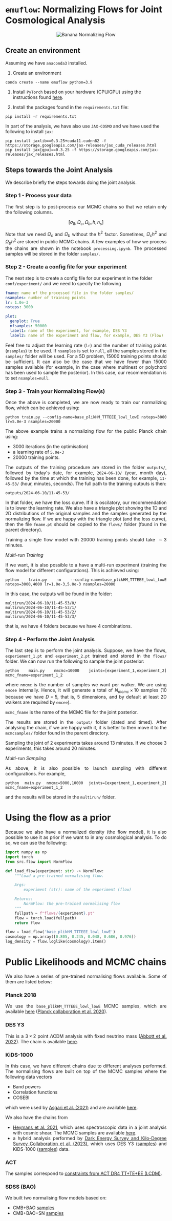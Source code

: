 # `emuflow`: Normalizing Flows for Joint Cosmological Analysis

<div style="text-align: center;">
    <img src="plots/banana.gif" alt="Banana Normalizing Flow">
</div>

## Create an environment
Assuming we have `anaconda3` installed.


1) Create an environment

```
conda create --name emuflow python=3.9
```

1) Install `PyTorch` based on your hardware (CPU/GPU) using the instructions found <a href="https://pytorch.org/get-started/locally">here</a>.

3) Install the packages found in the `requirements.txt` file:

```
pip install -r requirements.txt
```

In part of the analysis, we have also use `JAX-COSMO` and we have used the following to install `jax`:

```
pip install jaxlib==0.3.25+cuda11.cudnn82 -f https://storage.googleapis.com/jax-releases/jax_cuda_releases.html
pip install jax[gpu]==0.3.25 -f https://storage.googleapis.com/jax-releases/jax_releases.html
```

## Steps towards the Joint Analysis
We describe briefly the steps towards doing the joint analysis.

### Step 1 - Process your data

<div align="justify">

The first step is to post-process our MCMC chains so that we retain only the following columns.

$$
\left[\sigma_{8},\,\Omega_{c},\,\Omega_{b},\,h,\,n_{s}\right]
$$

Note that we need $\Omega_{c}$ and $\Omega_{b}$ without the $h^{2}$ factor. Sometimes, $\Omega_{c}h^{2}$ and $\Omega_{b}h^{2}$ are stored in public MCMC chains. A few examples of how we process the chains are shown in the notebook `processing.ipynb`. The processed samples will be stored in the folder `samples/`.

</div>

### Step 2 - Create a config file for your experiment

The next step is to create a config file for our experiment in the folder `conf/experiment/` and we need to specify the following


```yaml
fname: name of the processed file in the folder samples/
nsamples: number of training points
lr: 1.0e-3
nsteps: 3000

plot:
  genplot: True
  nfsamples: 50000
  label1: name of the experiment, for example, DES Y3
  label2: name of the experiment and flow, for example, DES Y3 (Flow)
```

<div align="justify">

Feel free to adjust the learning rate (`lr`) and the number of training points (`nsamples`) to be used. If `nsamples` is set to `null`, all the samples stored in the `samples/` folder will be used. For a 5D problem, 15000 training points should be sufficient. It can also be the case that we have fewer than 15000 samples available (for example, in the case where multinest or polychord has been used to sample the posterior). In this case, our recommendation is to set `nsamples=null`.
</div>

### Step 3 - Train your Normalizing Flow(s)

<div align="justify">
Once the above is completed, we are now ready to train our normalizing flow, which can be achieved using:

```
python train.py --config-name=base_plikHM_TTTEEE_lowl_lowE nsteps=3000 lr=5.0e-3 nsamples=20000
```

The above example trains a normalizing flow for the public Planck chain using:
- 3000 iterations (in the optimisation)
- a learning rate of `5.0e-3`
- 20000 training points.

The outputs of the training procedure are stored in the folder `outputs/`, followed by today's date, for example, `2024-06-10/` (year, month day), followed by the time at which the training has been done, for example, `11-45-53/` (hour, minutes, seconds). The full path to the training outputs is then:


```
outputs/2024-06-10/11-45-53/
```

In that folder, we have the loss curve. If it is oscilatory, our recommendation is to lower the learning rate. We also have a triangle plot showing the 1D and 2D distributions of the original samples and the samples generated by the normalizing flow. If we are happy with the triangle plot (and the loss curve), then the file `fname.pt` should be copied to the `flows/` folder (found in the parent directory).

Training a single flow model with 20000 training points should take $\sim 3$ minutes.

*Multi-run Training*

If we want, it is also possible to a have a multi-run experiment (training the flow model for different configurations). This is achieved using:

```
python train.py -m --config-name=base_plikHM_TTTEEE_lowl_lowE nsteps=3000,4000 lr=1.0e-3,5.0e-3 nsamples=20000
```

In this case, the outputs will be found in the folder:

```
multirun/2024-06-10/11-45-53/0/
multirun/2024-06-10/11-45-53/1/
multirun/2024-06-10/11-45-53/2/
multirun/2024-06-10/11-45-53/3/
```

that is, we have 4 folders because we have 4 combinations.

</div>

### Step 4 - Perform the Joint Analysis

<div align="justify">

The last step is to perform the joint analysis. Suppose, we have the flows, `experiement_1.pt` and `experiment_2.pt` trained and stored in the `flows/` folder. We can now run the following to sample the joint posterior:

```
python main.py nmcmc=10000 joints=[experiment_1,experiment_2] mcmc_fname=experiment_1_2
```

where `nmcmc` is the number of samples we want per walker. We are using `emcee` internally. Hence, it will generate a total of $N_{mcmc}\times 10$ samples (10 because we have $D=5$, that is, 5 dimensions, and by default at least 2D walkers are required by `emcee`).

`mcmc_fname` is the name of the MCMC file for the joint posterior.

The results are stored in the `output/` folder (dated and timed). After analysing the chain, if we are happy with it, it is better to then move it to the `mcmcsamples/` folder found in the parent directory.

Sampling the joint of 2 experiments takes around 13 minutes. If we choose 3 experiments, this takes around 20 minutes.

*Multi-run Sampling*

As above, it is also possible to launch sampling with different configurations. For example,

```
python main.py nmcmc=5000,10000 joints=[experiment_1,experiment_2] mcmc_fname=experiment_1_2
```

and the results will be stored in the `multirun/` folder.

</div>

# Using the flow as a prior

<div align="justify">

Because we also have a normalized density (the flow model), it is also possible to use it as prior if we want to in any cosmological analysis. To do so, we can use the following:

```python
import numpy as np
import torch
from src.flow import NormFlow

def load_flow(experiment: str) -> NormFlow:
    """Load a pre-trained normalising flow.

    Args:
        experiment (str): name of the experiment (flow)

    Returns:
        NormFlow: the pre-trained normalising flow
    """
    fullpath = f"flows/{experiment}.pt"
    flow = torch.load(fullpath)
    return flow

flow = load_flow('base_plikHM_TTTEEE_lowl_lowE')
cosmology = np.array([0.805, 0.245, 0.048, 0.686, 0.976])
log_density = flow.loglike(cosmology).item()
```
</div>

# Public Likelihoods and MCMC chains

<div align="justify">
We also have a series of pre-trained normalising flows available. Some of them are listed below:

### Planck 2018
We use the `base_plikHM_TTTEEE_lowl_lowE` MCMC samples, which are available [here](https://pla.esac.esa.int/pla/aio/product-action?COSMOLOGY.FILE_ID=COM_CosmoParams_base-plikHM-TTTEEE-lowl-lowE_R3.00.zip) ([Planck collaboration et al. 2020](http://dx.doi.org/10.1051/0004-6361/201833910)).

### DES Y3
This is a $3\times 2$ point $\Lambda$CDM analysis with fixed neutrino mass ([Abbott et al. 2022](https://journals.aps.org/prd/abstract/10.1103/PhysRevD.105.023520)). The chain is available [here](http://desdr-server.ncsa.illinois.edu/despublic/y3a2_files/chains/chain_3x2pt_fixednu_lcdm.txt).

### KiDS-1000
In this case, we have different chains due to different analyses performed. The normalising flows are built on top of the MCMC samples where the following data vectors
- Band powers
- Correlation functions
- COSEBI

which were used by [Asgari et al. (2021)](https://doi.org/10.1051/0004-6361/202039070) and are available [here](https://kids.strw.leidenuniv.nl/DR4/data_files/KiDS1000_cosmic_shear_data_release.tgz).


We also have the chains from

- [Heymans et al. 2021](https://doi.org/10.1051/0004-6361/202039063), which uses spectroscopic data in a joint analysis with cosmic shear. The MCMC samples are available [here](https://kids.strw.leidenuniv.nl/DR4/data_files/KiDS1000_3x2pt_fiducial_chains.tar.gz).
- a hybrid analysis performed by [Dark Energy Survey and Kilo-Degree Survey Collaboration et al. (2023)](https://doi.org/10.21105/astro.2305.17173), which uses DES Y3 ([samples](https://desdr-server.ncsa.illinois.edu/despublic/y3a2_files/y3a2_joint-des-kids/chains/chain_desy3_hybrid_analysis.txt)) and KiDS-1000 ([samples](https://desdr-server.ncsa.illinois.edu/despublic/y3a2_files/y3a2_joint-des-kids/chains/chain_kids1000_hybrid_analysis.txt)) data.

### ACT
The samples correspond to [constraints from ACT DR4 TT+TE+EE (LCDM)](https://lambda.gsfc.nasa.gov/data/suborbital/ACT/mcmc_hills_2021/CLASS2p8_ACTPol_lite_DR4_leakfix_yp2_baseLCDM_taup_hip_R0p01.tgz).

### SDSS (BAO)
We built two normalising flow models based on:

- CMB+BAO [samples](https://svn.sdss.org/public/data/eboss/DR16cosmo/tags/v1_0_1/mcmc/base/CMB_BAO/)
- CMB+BAO+SN [samples](https://svn.sdss.org/public/data/eboss/DR16cosmo/tags/v1_0_1/mcmc/base/CMB_BAO_SN/)
</div>